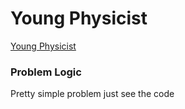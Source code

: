 # Young Physicist
[Young Physicist](https://codeforces.com/problemset/problem/69/A)

### Problem Logic
Pretty simple problem just see the code